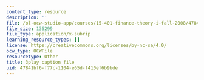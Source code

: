 ```yaml
---
content_type: resource
description: ''
file: /ol-ocw-studio-app/courses/15-401-finance-theory-i-fall-2008/47841bf6f77c1104e65df410ef6b9bde_a5PF2PcElV0.srt
file_size: 136299
file_type: application/x-subrip
learning_resource_types: []
license: https://creativecommons.org/licenses/by-nc-sa/4.0/
ocw_type: OCWFile
resourcetype: Other
title: 3play caption file
uid: 47841bf6-f77c-1104-e65d-f410ef6b9bde
---
```

